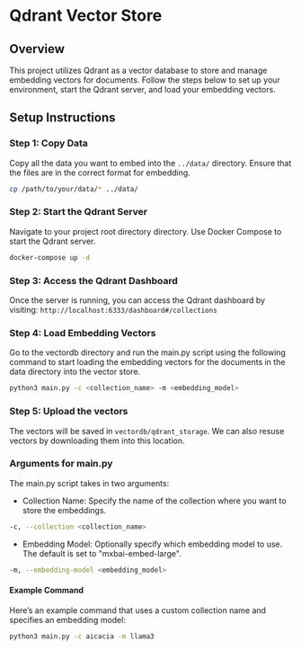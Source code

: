 # Qdrant Vector Store

## Overview

This project utilizes Qdrant as a vector database to store and manage embedding vectors for documents. Follow the steps below to set up your environment, start the Qdrant server, and load your embedding vectors.

## Setup Instructions

### Step 1: Copy Data

Copy all the data you want to embed into the `../data/` directory. Ensure that the files are in the correct format for embedding.

```bash
cp /path/to/your/data/* ../data/
```

### Step 2: Start the Qdrant Server

Navigate to your project root directory directory. Use Docker Compose to start the Qdrant server.

```bash
docker-compose up -d
```

### Step 3: Access the Qdrant Dashboard

Once the server is running, you can access the Qdrant dashboard by visiting: `http://localhost:6333/dashboard#/collections`

### Step 4: Load Embedding Vectors

Go to the vectordb directory and run the main.py script using the following command to start loading the embedding vectors for the documents in the data directory into the vector store.

```bash
python3 main.py -c <collection_name> -m <embedding_model>
```

### Step 5: Upload the vectors

The vectors will be saved in `vectordb/qdrant_storage`. We can also resuse vectors by downloading them into this location.

### Arguments for main.py

The main.py script takes in two arguments:

 - Collection Name: Specify the name of the collection where you want to store the embeddings.

```bash
-c, --collection <collection_name>
```

- Embedding Model: Optionally specify which embedding model to use. The default is set to "mxbai-embed-large".

```bash
-m, --embedding-model <embedding_model>
```

#### Example Command
Here’s an example command that uses a custom collection name and specifies an embedding model:

```bash
python3 main.py -c aicacia -m llama3
```
